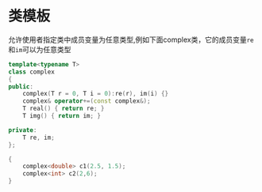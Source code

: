 # 类模板

允许使用者指定类中成员变量为任意类型,例如下面complex类，它的成员变量`re`和`im`可以为任意类型

```cpp
template<typename T>
class complex
{
public:
    complex(T r = 0, T i = 0):re(r), im(i) {}
    complex& operator+=(const complex&);
    T real() { return re; }
    T img() { return im; }

private:
    T re, im;
};

{
    complex<double> c1(2.5, 1.5);
    complex<int> c2(2,6);
}
```
